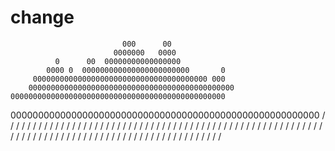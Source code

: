 # change

                             000      00
                           0000000   0000
              0      00  00000000000000000
            0000 0  000000000000000000000000       0
         000000000000000000000000000000000000000 000
        0000000000000000000000000000000000000000000000
    000000000000000000000000000000000000000000000000
00000000000000000000000000000000000000000000000000000000
              / / / / / / / / / / / / / / / /
            / / / / / / / / / / / / / / /
            / / / / / / / / / / / / / / /
          / / / / / / / / / / / / / /
          / / / / / / / / / / / / /
        / / / / / / / / / / / /
        / / / / / / / / / /
